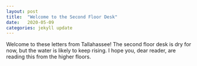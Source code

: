 ```yaml
---
layout: post
title:  "Welcome to the Second Floor Desk"
date:   2020-05-09
categories: jekyll update
---
```

Welcome to these letters from Tallahassee! The second floor desk is dry for now, but the water is likely to keep rising.  I hope you, dear reader, are reading this from the higher floors.
